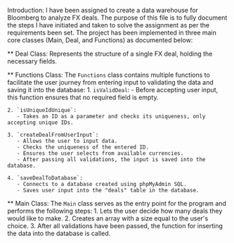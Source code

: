 Introduction:
    I have been assigned to create a data warehouse for Bloomberg to analyze FX deals. The purpose of this file is to fully document the steps I have initiated and taken to solve the assignment as per the requirements been set. The project has been implemented in three main core classes (Main, Deal, and Functions) as documented below:

** Deal Class:
    Represents the structure of a single FX deal, holding the necessary fields.

** Functions Class:
    The `Functions` class contains multiple functions to facilitate the user journey from entering input to validating the data and saving it into the database:
    1. `isValidDeal`:
       - Before accepting user input, this function ensures that no required field is empty.

    2. `isUniqueIdUnique`:
       - Takes an ID as a parameter and checks its uniqueness, only accepting unique IDs.

    3. `createDealFromUserInput`:
       - Allows the user to input data.
       - Checks the uniqueness of the entered ID.
       - Ensures the user selects from available currencies.
       - After passing all validations, the input is saved into the database.

    4. `saveDealToDatabase`:
       - Connects to a database created using phpMyAdmin SQL.
       - Saves user input into the "deals" table in the database.

** Main Class:
    The `Main` class serves as the entry point for the program and performs the following steps:
    1. Lets the user decide how many deals they would like to make.
    2. Creates an array with a size equal to the user's choice.
    3. After all validations have been passed, the function for inserting the data into the database is called.
